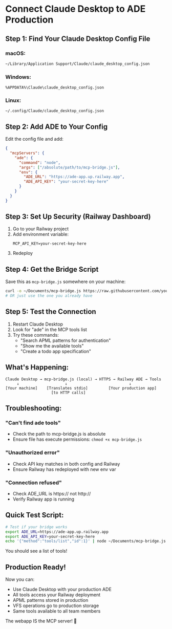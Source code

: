 # Connect Claude Desktop to ADE Production

## Step 1: Find Your Claude Desktop Config File

### macOS:
```bash
~/Library/Application Support/Claude/claude_desktop_config.json
```

### Windows:
```
%APPDATA%\Claude\claude_desktop_config.json
```

### Linux:
```
~/.config/Claude/claude_desktop_config.json
```

## Step 2: Add ADE to Your Config

Edit the config file and add:

```json
{
  "mcpServers": {
    "ade": {
      "command": "node",
      "args": ["/absolute/path/to/mcp-bridge.js"],
      "env": {
        "ADE_URL": "https://ade-app.up.railway.app",
        "ADE_API_KEY": "your-secret-key-here"
      }
    }
  }
}
```

## Step 3: Set Up Security (Railway Dashboard)

1. Go to your Railway project
2. Add environment variable:
   ```
   MCP_API_KEY=your-secret-key-here
   ```
3. Redeploy

## Step 4: Get the Bridge Script

Save this as `mcp-bridge.js` somewhere on your machine:

```bash
curl -o ~/Documents/mcp-bridge.js https://raw.githubusercontent.com/your-repo/mcp-bridge.js
# OR just use the one you already have
```

## Step 5: Test the Connection

1. Restart Claude Desktop
2. Look for "ade" in the MCP tools list
3. Try these commands:
   - "Search APML patterns for authentication"
   - "Show me the available tools"
   - "Create a todo app specification"

## What's Happening:

```
Claude Desktop → mcp-bridge.js (local) → HTTPS → Railway ADE → Tools
     ↓                    ↓                           ↓
[Your machine]    [Translates stdio]         [Your production app]
                    [to HTTP calls]
```

## Troubleshooting:

### "Can't find ade tools"
- Check the path to mcp-bridge.js is absolute
- Ensure file has execute permissions: `chmod +x mcp-bridge.js`

### "Unauthorized error"
- Check API key matches in both config and Railway
- Ensure Railway has redeployed with new env var

### "Connection refused"
- Check ADE_URL is https:// not http://
- Verify Railway app is running

## Quick Test Script:

```bash
# Test if your bridge works
export ADE_URL=https://ade-app.up.railway.app
export ADE_API_KEY=your-secret-key-here
echo '{"method":"tools/list","id":1}' | node ~/Documents/mcp-bridge.js
```

You should see a list of tools!

## Production Ready!

Now you can:
- Use Claude Desktop with your production ADE
- All tools access your Railway deployment
- APML patterns stored in production
- VFS operations go to production storage
- Same tools available to all team members

The webapp IS the MCP server! 🚀